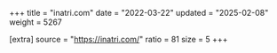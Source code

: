 +++
title = "inatri.com"
date = "2022-03-22"
updated = "2025-02-08"
weight = 5267

[extra]
source = "https://inatri.com/"
ratio = 81
size = 5
+++
